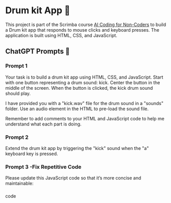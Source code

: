 # Drum kit App 🥁

This project is part of the Scrimba course [AI Coding for Non-Coders](https://scrimba.com/learn/aicoding) to build a Drum kit app that responds to mouse clicks and keyboard presses. The application is built using HTML, CSS, and JavaScript.

## ChatGPT Prompts 🤖

### Prompt 1
Your task is to build a drum kit app using HTML, CSS, and JavaScript.
Start with one button representing a drum sound: kick. 
Center the button in the middle of the screen. 
When the button is clicked, the kick drum sound should play.

I have provided you with a "kick.wav" file for the drum sound in a "sounds" folder.
Use an audio element in the HTML to pre-load the sound file. 

Remember to add comments to your HTML and JavaScript code to help me understand
what each part is doing.

### Prompt 2
Extend the drum kit app by triggering the "kick" sound when the "a" keyboard key is pressed.

### Prompt 3 -Fix Repetitive Code
Please update this JavaScript code so that it’s more concise and maintainable:

###
code
###

